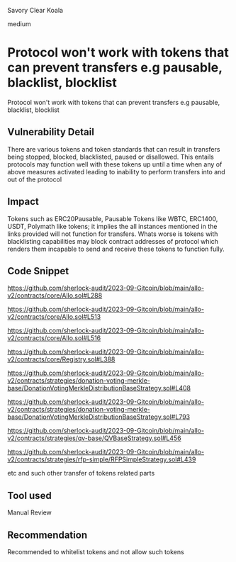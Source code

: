Savory Clear Koala

medium

# Protocol won't work with tokens that can prevent transfers e.g pausable, blacklist, blocklist
Protocol won't work with tokens that can prevent transfers e.g pausable, blacklist, blocklist

## Vulnerability Detail
There are various tokens  and token standards that can result in transfers being stopped, blocked, blacklisted, paused or disallowed. This entails protocols may function well with these tokens up until a time when any of above measures activated leading to inability to perform transfers into and out of the protocol

## Impact
Tokens such as ERC20Pausable, Pausable Tokens like WBTC,  ERC1400, USDT, Polymath like tokens; it implies the all instances mentioned in the links provided will not function for transfers. Whats worse is tokens with blacklisting capabilities may block contract addresses of protocol which renders them incapable to send and receive these tokens to function fully.

## Code Snippet
https://github.com/sherlock-audit/2023-09-Gitcoin/blob/main/allo-v2/contracts/core/Allo.sol#L288

https://github.com/sherlock-audit/2023-09-Gitcoin/blob/main/allo-v2/contracts/core/Allo.sol#L513

https://github.com/sherlock-audit/2023-09-Gitcoin/blob/main/allo-v2/contracts/core/Allo.sol#L516

https://github.com/sherlock-audit/2023-09-Gitcoin/blob/main/allo-v2/contracts/core/Registry.sol#L388

https://github.com/sherlock-audit/2023-09-Gitcoin/blob/main/allo-v2/contracts/strategies/donation-voting-merkle-base/DonationVotingMerkleDistributionBaseStrategy.sol#L408

https://github.com/sherlock-audit/2023-09-Gitcoin/blob/main/allo-v2/contracts/strategies/donation-voting-merkle-base/DonationVotingMerkleDistributionBaseStrategy.sol#L793

https://github.com/sherlock-audit/2023-09-Gitcoin/blob/main/allo-v2/contracts/strategies/qv-base/QVBaseStrategy.sol#L456

https://github.com/sherlock-audit/2023-09-Gitcoin/blob/main/allo-v2/contracts/strategies/rfp-simple/RFPSimpleStrategy.sol#L439

etc and such other transfer of tokens related parts 

## Tool used
Manual Review

## Recommendation
Recommended to whitelist tokens and not allow such tokens 